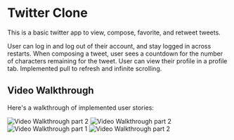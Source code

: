 # Twitter Clone

This is a basic twitter app to view, compose, favorite, and retweet tweets. 

User can log in and log out of their account, and stay logged in across restarts.
When composing a tweet, user sees a countdown for the number of characters remaining for the tweet. User can view their profile in a profile tab.
Implemented pull to refresh and infinite scrolling.

## Video Walkthrough

Here's a walkthrough of implemented user stories:

<img src='http://g.recordit.co/LaKpYSd5mN.gif' title='Video Walkthrough part 2' width='' alt='Video Walkthrough part 2' />
<img src='http://g.recordit.co/xhzYdgYxSg.gif' title='Video Walkthrough part 2' width='' alt='Video Walkthrough part 2' />
<img src='http://g.recordit.co/vQQcYiffd5.gif' title='Video Walkthrough part 1' width='' alt='Video Walkthrough part 1' />
<img src='http://g.recordit.co/7eqXFDMmrh.gif' title='Video Walkthrough part 2' width='' alt='Video Walkthrough part 2' />

